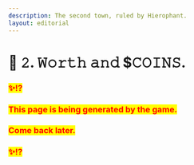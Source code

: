 ```yaml
---
description: The second town, ruled by Hierophant.
layout: editorial
---
```


# 🏡 𝟸. 𝚆𝚘𝚛𝚝𝚑 𝚊𝚗𝚍 $𝙲𝙾𝙸𝙽𝚂.

### <mark style="color:red;">✨⁉️</mark>&#x20;

### <mark style="color:red;">This page is being generated by the game.</mark>&#x20;

### <mark style="color:red;">Come back later.</mark>

### <mark style="color:red;">✨⁉️</mark>

